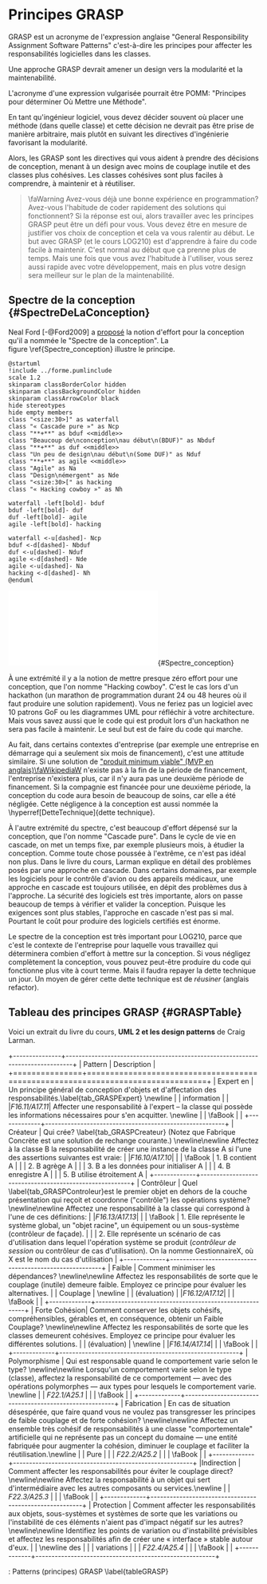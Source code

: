 # Principes GRASP

GRASP est un acronyme de l'expression anglaise "General Responsibility Assignment Software Patterns" c'est-à-dire les principes pour affecter les responsabilités logicielles dans les classes.

Une approche GRASP devrait amener un design vers la modularité et la maintenabilité.

L'acronyme d'une expression vulgarisée pourrait être POMM: "Principes pour déterminer Où Mettre une Méthode".

En tant qu'ingénieur logiciel, vous devez décider souvent où placer une méthode (dans quelle classe) et cette décision ne devrait pas être prise de manière arbitraire, mais plutôt en suivant les directives d'ingénierie favorisant la modularité.

Alors, les GRASP sont les directives qui vous aident à prendre des décisions de conception, menant à un design avec moins de couplage inutile et des classes plus cohésives. Les classes cohésives sont plus faciles à comprendre, à maintenir et à réutiliser.

> \faWarning&nbsp;Avez-vous déjà une bonne expérience en programmation?
Avez-vous l'habitude de coder rapidement des solutions qui fonctionnent?
Si la réponse est oui, alors travailler avec les principes GRASP peut être un défi pour vous.
Vous devez être en mesure de justifier vos choix de conception et cela va vous ralentir au début.
Le but avec GRASP (et le cours LOG210) est d'apprendre à faire du code facile à maintenir.
C'est normal au début que ça prenne plus de temps.
Mais une fois que vous avez l'habitude à l'utiliser, vous serez aussi rapide avec votre développement, mais en plus votre design sera meilleur sur le plan de la maintenabilité.

## Spectre de la conception {#SpectreDeLaConception}

Neal Ford [-@Ford2009] a [proposé](https://www.ibm.com/developerworks/library/j-eaed1/index.html) la notion d'effort pour la conception qu'il a nommée le "Spectre de la conception".
La figure&nbsp;\ref{Spectre_conception} illustre le principe.

```{.plantuml hide-image=true plantuml-filename=build/images/spectre.pdf}
@startuml
!include ../forme.pumlinclude
scale 1.2
skinparam classBorderColor hidden
skinparam classBackgroundColor hidden
skinparam classArrowColor black
hide stereotypes
hide empty members
class "<size:30>]" as waterfall
class "« Cascade pure »" as Ncp
class "**+**" as bduf <<middle>>
class "Beaucoup de\nconception\nau début\n(BDUF)" as Nbduf
class "**+**" as duf <<middle>>
class "Un peu de design\nau début\n(Some DUF)" as Nduf
class "**+**" as agile <<middle>>
class "Agile" as Na
class "Design\némergent" as Nde
class "<size:30>[" as hacking
class "« Hacking cowboy »" as Nh

waterfall -left[bold]- bduf
bduf -left[bold]- duf
duf -left[bold]- agile
agile -left[bold]- hacking

waterfall <-u[dashed]- Ncp
bduf <-d[dashed]- Nbduf
duf <-u[dashed]- Nduf
agile <-d[dashed]- Nde
agile <-u[dashed]- Na
hacking <-d[dashed]- Nh
@enduml
```

![Spectre de la conception, adapté de Neal Ford. [(PlantUML)](http://www.plantuml.com/plantuml/uml/VLJRRjf047stb7yOvIK95LNIlbK81KWlQQEgAg5zW3oiTmTxvVMkjHTHyaTHFw5loOzrriR4X0Z9CjAPCsTcpW4kdMVMXr8bhf2wOfQLuFnQ8RsjvB5or2cbZ1UPDK4BRfInu2tJZage_L5o0ZwN3kXXa3CjLbPwZngMHdkG6dvBBSpA4V5PKE2I1UKZHRCIuPkLBlPStqw8TvkZGp0-H-j06LD0Pf7LOjDVd-6qP0Kj6YpIP5oVqAVKT91IA6YgXT7D3Soc7tzEE-FXuloiUzBB3HpBuaiVtlDQ5_3L1AkPEiZxKt01KsvbvG_oVY1PPLrtiQw5tWPC76UKoyNRTnqILyoviR42xQHE99T2eDvZR7Cxn1fPQrOD8LNKaH0jVX7Gel7h2bq3O5dvDPHOfhHnKdV2yS39U_pm_dnuTmpCmOfHrvAIQEkFVs72w0Bghs9WZ_zgtdTUjOnUxqslLuEf24iO34fQKk5ms1B6o08teIBp5feRpR7oqkY5PW74qqCQ_4AVZgzcdyuQwIYpB_wwzan3XII3z3YPlH2T6eheMVXLNPP9IcTVUHJnfe-rsDLcnjD3YJQZ7yz65_VSdDULdCAGEkju-QL1W9jLQjPRD_CasJeFVOLBFq-D4dVzsjEaDdO7ZkWUM9-ID0Vj5DezEaC6_J0NpEKOwp7D9ho-wA1fEsMN7D6DQpjqWLkuIsV9PlmBUfvSeXRqH_KV)](build/images/spectre.pdf){#Spectre_conception} 

À une extrémité il y a la notion de mettre presque zéro effort pour une conception, que l'on nomme "Hacking cowboy". C'est le cas lors d'un hackathon (un marathon de programmation durant 24 ou 48 heures où il faut produire une solution rapidement). Vous ne feriez pas un logiciel avec 10 patrons GoF ou les diagrammes UML pour réfléchir à votre architecture. Mais vous savez aussi que le code qui est produit lors d'un hackathon ne sera pas facile à maintenir. Le seul but est de faire du code qui marche.

Au fait, dans certains contextes d'entreprise (par exemple une entreprise en démarrage qui a seulement six mois de financement), c'est une attitude similaire. Si une solution de ["produit minimum viable" (MVP en anglais)\faWikipediaW](https://en.wikipedia.org/wiki/Minimum_viable_product) n'existe pas à la fin de la période de financement, l'entreprise n'existera plus, car il n'y aura pas une deuxième période de financement.
Si la compagnie est financée pour une deuxième période, la conception du code aura besoin de beaucoup de soins, car elle a été négligée.
Cette négligence à la conception est aussi nommée la \hyperref[DetteTechnique]{dette technique}.

À l'autre extrémité du spectre, c'est beaucoup d'effort dépensé sur la conception, que l'on nomme "Cascade pure". Dans le cycle de vie en cascade, on met un temps fixe, par exemple plusieurs mois, à étudier la conception. Comme toute chose poussée à l'extrême, ce n'est pas idéal non plus.
Dans le livre du cours, Larman explique en détail des problèmes posés par une approche en cascade.
Dans certains domaines, par exemple les logiciels pour le contrôle d'avion ou des appareils médicaux, une approche en cascade est toujours utilisée, en dépit des problèmes dus à l'approche.
La sécurité des logiciels est très importante, alors on passe beaucoup de temps à vérifier et valider la conception. Puisque les exigences sont plus stables, l'approche en cascade n'est pas si mal.
Pourtant le coût pour produire des logiciels certifiés est énorme.

Le spectre de la conception est très important pour LOG210, parce que c'est le contexte de l'entreprise pour laquelle vous travaillez qui déterminera combien d'effort à mettre sur la conception.
Si vous négligez complètement la conception, vous pouvez peut-être produire du code qui fonctionne plus vite à court terme. Mais il faudra repayer la dette technique un jour.
Un moyen de gérer cette dette technique est de *réusiner* (anglais refactor).

## Tableau des principes GRASP {#GRASPTable}

Voici un extrait du livre du cours, **UML 2 et les design patterns** de Craig Larman.

+---------------+--------------------------------------------------------------------------------+
| Pattern       | Description                                           |
+===============+================================================================================+
| Expert en     | Un principe général de conception d'objets et d'affectation des responsabilités.\label{tab_GRASPExpert} \newline |
| information   |  |
|*F16.11/A17.11*| Affecter une responsabilité à l'expert – la classe qui possède les informations nécessaires pour s'en acquitter. \newline |
| \faBook       | |
+-------------+--------------------------------------------------------+
| Créateur      | Qui crée? \label{tab_GRASPCreateur} (Notez que Fabrique Concrète est une solution de rechange courante.) \newline\newline Affectez à la classe B la responsabilité de créer une instance de la classe A si l'une des assertions suivantes est vraie: |
|*F16.10/A17.10*| |
| \faBook       | 1. B contient A |
|               | 2. B agrège A |
|               | 3. B a les données pour initialiser A |
|               | 4. B enregistre A |
|               | 5. B utilise étroitement A |
+-------------+--------------------------------------------------------+
| Contrôleur    | Quel \label{tab_GRASPControleur}est le premier objet en dehors de la couche présentation qui reçoit et coordonne ("contrôle") les opérations système? \newline\newline Affectez une responsabilité à la classe qui correspond à l'une de ces définitions: |
|*F16.13/A17.13*| |
| \faBook       | 1. Elle représente le système global, un "objet racine", un équipement ou un sous-système (contrôleur de façade). |
|               | 2. Elle représente un scénario de cas d'utilisation dans lequel l'opération système se produit (*contrôleur de session* ou contrôleur de cas d'utilisation). On la nomme GestionnaireX, où X est le nom du cas d'utilisation |
+-------------+--------------------------------------------------------+
| Faible        | Comment minimiser les dépendances? \newline\newline Affectez les responsabilités de sorte que le couplage (inutile) demeure faible. Employez ce principe pour évaluer les alternatives. |
| Couplage      | \newline |
| (évaluation)  |
|*F16.12/A17.12*| |
| \faBook       | |
+-------------+--------------------------------------------------------+
| Forte Cohésion| Comment conserver les objets cohésifs, compréhensibles, gérables et, en conséquence, obtenir un Faible Couplage? \newline\newline Affectez les responsabilités de sorte que les classes demeurent cohésives. Employez ce principe pour évaluer les différentes solutions. |
| (évaluation)  | \newline |
|*F16.14/A17.14*| |
| \faBook       | |
+-------------+--------------------------------------------------------+
| Polymorphisme | Qui est responsable quand le comportement varie selon le type? \newline\newline Lorsqu'un comportement varie selon le type (classe), affectez la responsabilité de ce comportement — avec des opérations polymorphes — aux types pour lesquels le comportement varie. \newline |
| *F22.1/A25.1* | |
| \faBook       | |
+-------------+--------------------------------------------------------+
| Fabrication   | En cas de situation désespérée, que faire quand vous ne voulez pas transgresser les principes de faible couplage et de forte cohésion? \newline\newline Affectez un ensemble très cohésif de responsabilités à une classe "comportementale" artificielle qui ne représente pas un concept du domaine — une entité fabriquée pour augmenter la cohésion, diminuer le couplage et faciliter la réutilisation.\newline |
| Pure          | |
| *F22.2/A25.2* | |
| \faBook       | |
+-------------+--------------------------------------------------------+
|Indirection    | Comment affecter les responsabilités pour éviter le couplage direct? \newline\newline Affectez la responsabilité à un objet qui sert d'intermédiaire avec les autres composants ou services.\newline |
| *F22.3/A25.3* | |
| \faBook       | |
+-------------+--------------------------------------------------------+
| Protection    | Comment affecter les responsabilités aux objets, sous-systèmes et systèmes de sorte que les variations ou l'instabilité de ces éléments n'aient pas d'impact négatif sur les autres? \newline\newline Identifiez les points de variation ou d'instabilité prévisibles et affectez les responsabilités afin de créer une « interface » stable autour d'eux. |
| \newline des  | |
| variations    | |
| *F22.4/A25.4* | |
| \faBook       | |
+-------------+--------------------------------------------------------+

: Patterns (principes) GRASP \label{tableGRASP}

